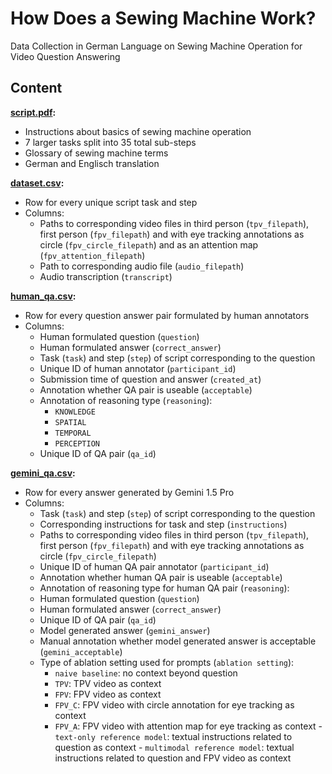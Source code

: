 # How Does a Sewing Machine Work?

Data Collection in German Language on Sewing Machine Operation for Video Question Answering

## Content

**[script.pdf](script.pdf):**

- Instructions about basics of sewing machine operation
- 7 larger tasks split into 35 total sub-steps
- Glossary of sewing machine terms
- German and Englisch translation

**[dataset.csv](dataset.csv):**

- Row for every unique script task and step
- Columns:
	- Paths to corresponding video files in third person (`tpv_filepath`), first person (`fpv_filepath`) and with eye tracking annotations as circle (`fpv_circle_filepath`) and as an attention map (`fpv_attention_filepath`)
	- Path to corresponding audio file (`audio_filepath`)
	- Audio transcription (`transcript`)

**[human_qa.csv](human_qa.csv):**

- Row for every question answer pair formulated by human annotators
- Columns:
	- Human formulated question (`question`)
	- Human formulated answer (`correct_answer`)
	- Task (`task`) and step (`step`) of script corresponding to the question
	- Unique ID of human annotator (`participant_id`)
	- Submission time of question and answer (`created_at`)
	- Annotation whether QA pair is useable (`acceptable`)
	- Annotation of reasoning type (`reasoning`):
		- `KNOWLEDGE`
		- `SPATIAL`
		- `TEMPORAL`
		- `PERCEPTION`
	- Unique ID of QA pair (`qa_id`)

**[gemini_qa.csv](gemini_qa.csv):**

- Row for every answer generated by Gemini 1.5 Pro
- Columns:
	- Task (`task`) and step (`step`) of script corresponding to the question
	- Corresponding instructions for task and step (`instructions`)
	- Paths to corresponding video files in third person (`tpv_filepath`), first person (`fpv_filepath`) and with eye tracking annotations as circle (`fpv_circle_filepath`) 
	- Unique ID of human QA pair annotator (`participant_id`)
	- Annotation whether human QA pair is useable (`acceptable`)
	- Annotation of reasoning type for human QA pair (`reasoning`):
	- Human formulated question (`question`)
	- Human formulated answer (`correct_answer`)
	- Unique ID of QA pair (`qa_id`)
	- Model generated answer (`gemini_answer`)
	- Manual annotation whether model generated answer is acceptable (`gemini_acceptable`)
	- Type of ablation setting used for prompts (`ablation setting`):
		- `naive baseline`: no context beyond question
		- `TPV`: TPV video as context
		- `FPV`: FPV video as context
		- `FPV_C`: FPV video with circle annotation for eye tracking as context
		- `FPV_A`: FPV video with attention map for eye tracking as context
                - `text-only reference model`: textual instructions related to question as context
                - `multimodal reference model`: textual instructions related to question and FPV video as context

